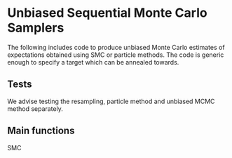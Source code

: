 # Unbiased Sequential Monte Carlo Samplers
The following includes code to produce unbiased Monte Carlo estimates of expectations obtained using SMC or particle methods. The code is generic enough to specify a target which can be annealed towards.
## Tests
We advise testing the resampling, particle method and unbiased MCMC method separately. 
## Main functions
SMC




